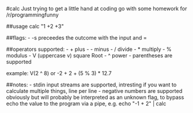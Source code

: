 #calc
Just trying to get a little hand at coding go with some homework for /r/programmingfunny

##usage calc "1 +2 +3"

##flags:
    - -s preceedes the outcome with the input and =

##operators supported:
    - + plus
    - - minus
    - / divide
    - * multiply
    - % modulus
    - V (uppercase v) square Root
    - ^ power
    - parentheses are supported

example: V(2 ^ 8) or -2 + 2 + (5 % 3) * 12.7

##notes:
    - stdin input streams are supported, intresting if you want to calculate multiple things, line per line
    - negative numbers are supported obviously but will probably be interpreted as an unknown flag, to bypass echo the value to the program via a pipe, e.g. echo "-1 + 2" | calc
